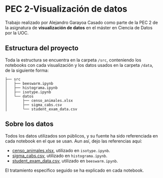 # PEC 2-Visualización de datos
Trabajo realizado por Alejandro Garayoa Casado como parte de la PEC 2 de la asignatura de **visualización de datos** en el máster en Ciencia de Datos por la UOC.

## Estructura del proyecto
Toda la estructura se encuentra en la carpeta ``/src``, conteniendo los notebooks con cada visualización y los datos usados en la carpeta ``/data``, de la siguiente forma:

```
├── src
│   ├── beeswarm.ipynb
│   ├── histograma.ipynb
│   ├── isotype.ipynb
│   └── datos
│       ├── censo_animales.xlsx
│       ├── sigma_cabs.csv
│       └── student_exam_data.csv
```
## Sobre los datos
Todos los datos utilizados son públicos, y su fuente ha sido referenciada en cada notebook  en el que se usan. Aun así, dejo las referencias aquí:

* [censo_animales.xlsx](https://datos.madrid.es/portal/site/egob/menuitem.c05c1f754a33a9fbe4b2e4b284f1a5a0/?vgnextoid=3e573d68ae8a6410VgnVCM1000000b205a0aRCRD&vgnextchannel=374512b9ace9f310VgnVCM100000171f5a0aRCRD&vgnextfmt=default), utilizado en ``isotype.ipynb``.
* [sigma_cabs.csv](https://www.kaggle.com/datasets/arashnic/taxi-pricing-with-mobility-analytics), utilizado en ``histograma.ipynb``.
* [student_exam_data.csv](https://www.kaggle.com/datasets/mrsimple07/student-exam-performance-prediction), utilizado en ``beeswarm.ipynb``.

El tratamiento específico seguido se ha explicado en cada notebook.